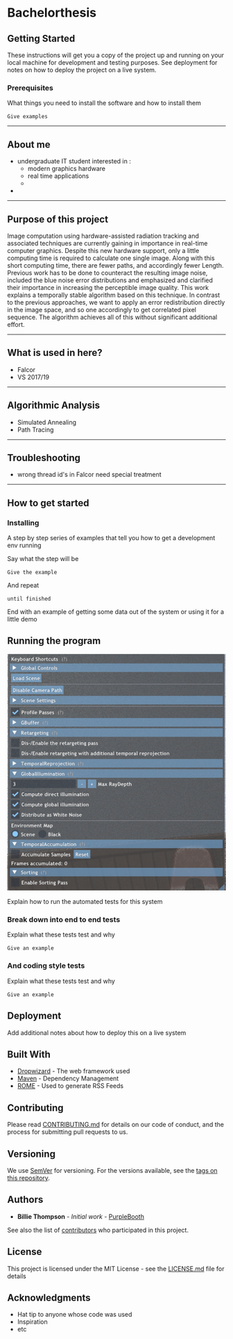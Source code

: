 # Bachelorthesis

## Getting Started

These instructions will get you a copy of the project up and running on your local machine for development and testing purposes. See deployment for notes on how to deploy the project on a live system.

### Prerequisites

What things you need to install the software and how to install them

```
Give examples
```

--------
About me
--------
 - undergraduate IT student interested in :
    - modern graphics hardware
    - real time applications 
    - 
 - 



-----------------------
Purpose of this project
-----------------------
Image computation using hardware-assisted radiation tracking and associated techniques are currently gaining in importance in real-time computer graphics.
Despite this new hardware support, only a little computing time is required to calculate one
single image. Along with this short computing time, there are fewer paths, and accordingly fewer
Length. Previous work has to be done to counteract the resulting image noise,
included the blue noise error distributions and emphasized and clarified their importance in increasing the perceptible image quality.
This work explains a temporally stable algorithm based on this technique. In contrast to the previous approaches, we want to apply an error redistribution directly in the image space, and so one accordingly
to get correlated pixel sequence. The algorithm achieves all of this without significant additional effort.
	

---------------------
What is used in here?
---------------------
- Falcor 
- VS 2017/19
 

--------------------
Algorithmic Analysis
--------------------
- Simulated Annealing
- Path Tracing

---------------
Troubleshooting
---------------
- wrong thread id's in Falcor need special treatment

------------------
How to get started
------------------

### Installing

A step by step series of examples that tell you how to get a development env running

Say what the step will be

```
Give the example
```

And repeat

```
until finished
```

End with an example of getting some data out of the system or using it for a little demo

## Running the program

![Get your shit together ... link your pictures right Jonas](Bilder/Anleitung.png?raw=true "UI")

Explain how to run the automated tests for this system

### Break down into end to end tests

Explain what these tests test and why

```
Give an example
```

### And coding style tests

Explain what these tests test and why

```
Give an example
```

## Deployment

Add additional notes about how to deploy this on a live system

## Built With

* [Dropwizard](http://www.dropwizard.io/1.0.2/docs/) - The web framework used
* [Maven](https://maven.apache.org/) - Dependency Management
* [ROME](https://rometools.github.io/rome/) - Used to generate RSS Feeds

## Contributing

Please read [CONTRIBUTING.md](https://gist.github.com/PurpleBooth/b24679402957c63ec426) for details on our code of conduct, and the process for submitting pull requests to us.

## Versioning

We use [SemVer](http://semver.org/) for versioning. For the versions available, see the [tags on this repository](https://github.com/your/project/tags). 

## Authors

* **Billie Thompson** - *Initial work* - [PurpleBooth](https://github.com/PurpleBooth)

See also the list of [contributors](https://github.com/your/project/contributors) who participated in this project.

## License

This project is licensed under the MIT License - see the [LICENSE.md](LICENSE.md) file for details

## Acknowledgments

* Hat tip to anyone whose code was used
* Inspiration
* etc